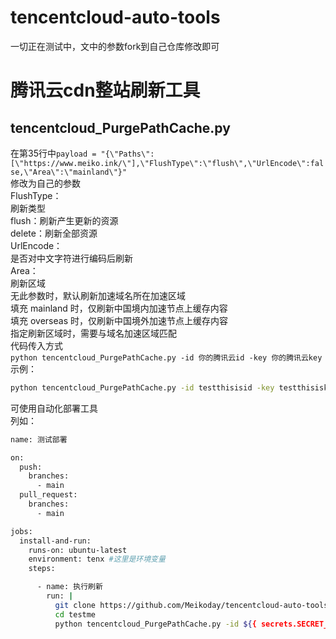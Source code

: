 # tencentcloud-auto-tools
一切正在测试中，文中的参数fork到自己仓库修改即可
# 腾讯云cdn整站刷新工具
## tencentcloud_PurgePathCache.py
在第35行中``payload = "{\"Paths\":[\"https://www.meiko.ink/\"],\"FlushType\":\"flush\",\"UrlEncode\":false,\"Area\":\"mainland\"}"``<br/>
    修改为自己的参数  
    FlushType：  
      刷新类型  
      flush：刷新产生更新的资源  
      delete：刷新全部资源  
    UrlEncode：  
      是否对中文字符进行编码后刷新  
    Area：   
      刷新区域  
      无此参数时，默认刷新加速域名所在加速区域  
      填充 mainland 时，仅刷新中国境内加速节点上缓存内容  
      填充 overseas 时，仅刷新中国境外加速节点上缓存内容  
      指定刷新区域时，需要与域名加速区域匹配  
代码传入方式  
`python tencentcloud_PurgePathCache.py -id 你的腾讯云id -key 你的腾讯云key`  
示例：  
```bash
python tencentcloud_PurgePathCache.py -id testthisisid -key testthisiskey
```
可使用自动化部署工具  
列如：  
```bash
name: 测试部署

on:
  push:
    branches:
      - main
  pull_request:
    branches:
      - main

jobs:
  install-and-run:
    runs-on: ubuntu-latest
    environment: tenx #这里是环境变量
    steps:

      - name: 执行刷新
        run: |
          git clone https://github.com/Meikoday/tencentcloud-auto-tools
          cd testme
          python tencentcloud_PurgePathCache.py -id ${{ secrets.SECRET_ID }} -key ${{ secrets.SECRET_KEY }}
```
